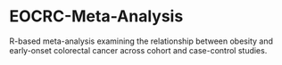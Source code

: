 # EOCRC-Meta-Analysis
R-based meta-analysis examining the relationship between obesity and early-onset colorectal cancer across cohort and case-control studies.
